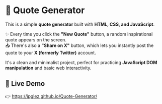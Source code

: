 # 💬 Quote Generator

This is a simple **quote generator** built with **HTML, CSS, and JavaScript**.

✨ Every time you click the **"New Quote"** button, a random inspirational quote appears on the screen.  
📤 There's also a **"Share on X"** button, which lets you instantly post the quote to your **X (formerly Twitter)** account.

It's a clean and minimalist project, perfect for practicing **JavaScript DOM manipulation** and basic web interactivity.

## 🚀 Live Demo

👉 https://jpglez.github.io/Quote-Generator/
